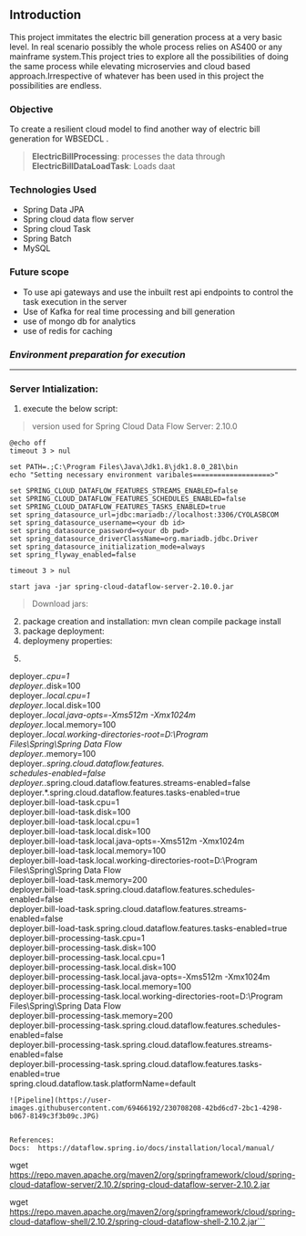 ## **Introduction**
This project immitates the electric bill generation process at a very basic level. In real scenario possibly the whole process relies on AS400 or any mainframe system.This project tries to explore all the possibilities of doing the same process while elevating microservies and cloud based approach.Irrespective of whatever has been used in this project the possibilities are endless.

###  **Objective**
To create a resilient cloud model to find another way of electric bill generation for WBSEDCL .

>**ElectricBillProcessing**: processes the data through<br>**ElectricBillDataLoadTask**: Loads daat

### **Technologies Used**
<ul>
<li>Spring Data JPA</li>
<li>Spring cloud data flow server</li>
<li>Spring cloud Task</li>
<li>Spring Batch</li>
<li>MySQL</li>
</ul>

### **Future scope**
<ul>
<li>To use api gateways and use the inbuilt rest api endpoints to control the task execution in the server</li>
<li>Use of Kafka for real time processing and bill generation</li>
<li> use of mongo db for analytics</li>
<li> use of redis for caching</li>
</ul>

### *Environment preparation for execution*
---
 ### **Server Intialization:**
 1. execute the below script:
> version used for Spring Cloud Data Flow Server: 2.10.0
```
@echo off
timeout 3 > nul

set PATH=.;C:\Program Files\Java\Jdk1.8\jdk1.8.0_281\bin
echo "Setting necessary environment varibales===================>"

set SPRING_CLOUD_DATAFLOW_FEATURES_STREAMS_ENABLED=false
set SPRING_CLOUD_DATAFLOW_FEATURES_SCHEDULES_ENABLED=false
set SPRING_CLOUD_DATAFLOW_FEATURES_TASKS_ENABLED=true
set spring_datasource_url=jdbc:mariadb://localhost:3306/CYOLASBCOM
set spring_datasource_username=<your db id>
set spring_datasource_password=<your db pwd>
set spring_datasource_driverClassName=org.mariadb.jdbc.Driver
set spring_datasource_initialization_mode=always
set spring_flyway_enabled=false

timeout 3 > nul

start java -jar spring-cloud-dataflow-server-2.10.0.jar
```
> Download jars: 
2. package creation and installation: mvn clean compile package install
3. package deployment:
4. deploymeny properties:
5. ```
deployer.*.cpu=1<br>
deployer.*.disk=100<br>
deployer.*.local.cpu=1<br>
deployer.*.local.disk=100<br>
deployer.*.local.java-opts=-Xms512m -Xmx1024m<br>
deployer.*.local.memory=100<br>
deployer.*.local.working-directories-root=D:\Program <br>Files\Spring\Spring Data Flow<br>
deployer.*.memory=100<br>
deployer.*.spring.cloud.dataflow.features.<br>schedules-enabled=false<br>
deployer.*.spring.cloud.dataflow.features.streams-enabled=false<br>
deployer.*.spring.cloud.dataflow.features.tasks-enabled=true<br>
deployer.bill-load-task.cpu=1<br>
deployer.bill-load-task.disk=100<br>
deployer.bill-load-task.local.cpu=1<br>
deployer.bill-load-task.local.disk=100<br>
deployer.bill-load-task.local.java-opts=-Xms512m -Xmx1024m<br>
deployer.bill-load-task.local.memory=100<br>
deployer.bill-load-task.local.working-directories-root=D:\Program Files\Spring\Spring Data Flow<br>
deployer.bill-load-task.memory=200<br>
deployer.bill-load-task.spring.cloud.dataflow.features.schedules-enabled=false<br>
deployer.bill-load-task.spring.cloud.dataflow.features.streams-enabled=false<br>
deployer.bill-load-task.spring.cloud.dataflow.features.tasks-enabled=true<br>
deployer.bill-processing-task.cpu=1<br>
deployer.bill-processing-task.disk=100<br>
deployer.bill-processing-task.local.cpu=1<br>
deployer.bill-processing-task.local.disk=100<br>
deployer.bill-processing-task.local.java-opts=-Xms512m -Xmx1024m<br>
deployer.bill-processing-task.local.memory=100<br>
deployer.bill-processing-task.local.working-directories-root=D:\Program Files\Spring\Spring Data Flow<br>
deployer.bill-processing-task.memory=200<br>
deployer.bill-processing-task.spring.cloud.dataflow.features.schedules-enabled=false<br>
deployer.bill-processing-task.spring.cloud.dataflow.features.streams-enabled=false<br>
deployer.bill-processing-task.spring.cloud.dataflow.features.tasks-enabled=true<br>
spring.cloud.dataflow.task.platformName=default<br>
```
![Pipeline](https://user-images.githubusercontent.com/69466192/230708208-42bd6cd7-2bc1-4298-b067-8149c3f3b09c.JPG)


References:
Docs:  https://dataflow.spring.io/docs/installation/local/manual/
```
wget https://repo.maven.apache.org/maven2/org/springframework/cloud/spring-cloud-dataflow-server/2.10.2/spring-cloud-dataflow-server-2.10.2.jar


wget https://repo.maven.apache.org/maven2/org/springframework/cloud/spring-cloud-dataflow-shell/2.10.2/spring-cloud-dataflow-shell-2.10.2.jar```

